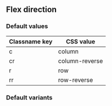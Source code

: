 ## Flex direction

<!-- <values.flexDirection> -->
### Default values
|Classname key|CSS value     |
|-------------|--------------|
|c            |column        |
|cr           |column-reverse|
|r            |row           |
|rr           |row-reverse   |

<!-- </values.flexDirection> -->

<!-- <variants.flexDirection> -->
### Default variants

<!-- </variants.flexDirection> -->


